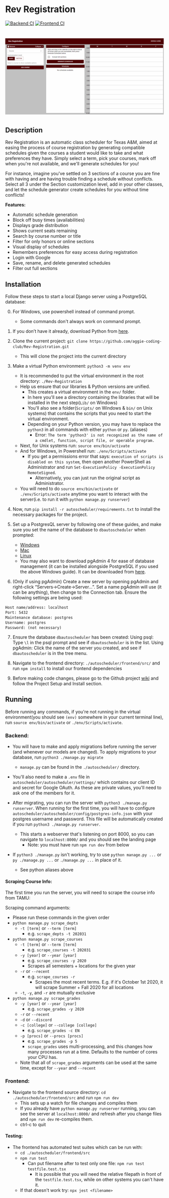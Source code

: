 # Rev Registration

[![Backend CI](https://github.com/aggie-coding-club/Automatic-Aggie-Scheduler/workflows/Backend%20CI/badge.svg)](https://github.com/aggie-coding-club/rev-registration/actions?query=branch%3Amaster+workflow%3A%22Backend+CI%22)
[![Frontend CI](https://github.com/aggie-coding-club/Automatic-Aggie-Scheduler/workflows/Frontend%20CI/badge.svg)](https://github.com/aggie-coding-club/rev-registration/actions?query=branch%3Amaster+workflow%3A%22Frontend+CI%22)

# ![project-demo](./assets/project-demo.gif)

## Description

Rev Registration is an automatic class scheduler for Texas A&M, aimed at easing the process
of course registration by generating compatible schedules given the courses a student would
like to take and what preferences they have. Simply select a term, pick your courses, mark off when
you're not available, and we'll generate schedules for you!

For instance, imagine you've settled on 3 sections of a course you are fine with having and are having
trouble finding a schedule without conflicts. Select all 3 under the Section customization level,
add in your other classes, and let the schedule generator create schedules for you without time conflicts!

**Features:**

- Automatic schedule generation
- Block off busy times (availabilities)
- Displays grade distribution
- Shows current seats remaining
- Search by course number or title
- Filter for only honors or online sections
- Visual display of schedules
- Remembers preferences for easy access during registration
- Login with Google
- Save, rename, and delete generated schedules
- Filter out full sections

## Installation

Follow these steps to start a local Django server using a PostgreSQL database:

0) For Windows, use powershell instead of command prompt.
    - Some commands don't always work on command prompt.
1) If you don’t have it already, download Python from [here](https://www.python.org/downloads/).
2) Clone the current project: `git clone https://github.com/aggie-coding-club/Rev-Registration.git`
    - This will clone the project into the current directory
3) Make a virtual Python environment: `python3 -m venv env`
    - It is recommended to put the virtual environment in the root directory: `./Rev-Registration`
    - Help us ensure that our libraries & Python versions are unified.
        - This creates a virtual environment in the `env/` folder.
        - In here you'll see a directory containing the libraries that will be installed in the next step(`Lib/` on Windows)
        - You'll also see a folder(`Scripts/` on Windows & `bin/` on Unix systems) that contains the scripts that you need to start the virtual environment.
        - Depending on your Python version, you may have to replace the `python3` in all commands with either `python` or `py`. (aliases)
            - Error: `The term 'python3' is not recognized as the name of a cmdlet, function, script file, or operable program.`
    - Next, for Unix systems run: `source env/bin/activate`
    - And for Windows, in Powershell run: `./env/Scripts/activate`
        - If you get a permissions error that says: `execution of scripts is disabled on this system`, then open another PowerShell as Administrator and run `Set-ExecutionPolicy -ExecutionPolicy RemoteSigned`.
            - Alternatively, you can just run the original script as Administrator.
    - You will need to do `source env/bin/activate` or `./env/Scripts/activate` anytime you want to interact with the server(i.e. to run it with `python manage.py runserver`)
4) Now, run `pip install -r autoscheduler/requirements.txt` to install the necessary packages for the project.
5) Set up a PostgresQL server by following one of these guides, and make sure you set the name of the database to `dbautoscheduler` when prompted:
    - [Windows](http://www.postgresqltutorial.com/install-postgresql/)
    - [Mac](https://github.com/aggie-coding-club/Automatic-Aggie-Scheduler/wiki/Setup-Postgres-PGAdmin-on-MacOs)
    - [Linux](https://www.techrepublic.com/blog/diy-it-guy/diy-a-postgresql-database-server-setup-anyone-can-handle/)
    - You may also want to download pgAdmin 4 for ease of database management (it can be installed alongside PostgreSQL if you used the above Windows guide). It can be downloaded from [here](https://www.pgadmin.org/download/).

6) (Only if using pgAdmin) Create a new server by opening pgAdmin and right-click “Servers->Create->Server…”. Set a name pgAdmin will use (it can be anything), then change to the Connection tab. Ensure the following settings are being used:

```text
Host name/address: localhost
Port: 5432
Maintenance database: postgres
Username: postgres
Password: (not necessary)
```

7) Ensure the database `dbautoscheduler` has been created:
Using psql: Type `\l` in the psql prompt and see if `dbautoscheduler` is in the list.
Using pgAdmin: Click the name of the server you created, and see if `dbautoscheduler` is in the tree menu.

8) Navigate to the frontend directory: `./autoscheduler/frontend/src/` and run `npm install` to install our frontend dependencies
    
9) Before making code changes, please go to the Github project [wiki](https://github.com/aggie-coding-club/Rev-Registration/wiki) and follow the Project Setup and Install section.

## Running

Before running any commands, if you're not running in the virtual environment(you should see `(env)` somewhere in your current terminal line), run `source env/bin/activate` or `./env/Scripts/activate`.

### Backend:
- You will have to make and apply migrations before running the server (and whenever our models are changed). To apply migrations to your database, run `python3 ./manage.py migrate`
    - `manage.py` can be found in the `./autoscheduler/` directory.
    
- You'll also need to make a `.env` file in `autoscheduler/autoscheduler/settings/` which contains our client ID and secret for Google OAuth. As these are private values, you'll need to ask one of the members for it.

- After migrating, you can run the server with `python3 ./manage.py runserver`. When running for the first time, you will have to configure `autoscheduler/autoscheduler/config/postgres-info.json` with your postgres username and password. This file will be automatically created if you run `python3 ./manage.py runserver`.
     - This starts a webserver that's listening on port 8000, so you can navigate to `localhost:8000/` and you should see the landing page
          - Note: you must have run `npm run dev` from below

- If `python3 ./manage.py` isn't working, try to use `python manage.py ...` or `py ./manage.py ...` or `./manage.py ...` in place of it.
    - See python aliases above

#### Scraping Course Info:
The first time you run the server, you will need to scrape the course info from TAMU:

Scraping command arguments:
- Please run these commands in the given order
- `python manage.py scrape_depts`
  - `-t [term]` or `--term [term]`
    - e.g. `scrape_depts -t 202031`
- `python manage.py scrape_courses`
  - `-t [term]` or `--term [term]`
    - e.g. `scrape_courses -t 202031`
  - `-y [year]` or `--year [year]`
    - e.g. `scrape_courses -y 2020`
    - Scrapes all semesters + locations for the given year
  - `-r` or `--recent`
    - e.g. `scrape_courses -r`
      - Scrapes the most recent terms. E.g. if it's October 1st 2020, it will scrape Summer + Fall 2020 for all locations
  - `-t`, `-y`, and `-r` are mutually exclusive
- `python manage.py scrape_grades`
  - `-y [year]` or `--year [year]`
    - e.g. `scrape_grades -y 2020`
  - `-r` or `--recent`
  - `-d` or `--discord`
  - `-c [college]` or `--college [college]`
    - e.g. `scrape_grades -c EN`
  - `-p [procs]` or `--procs [procs]`
    - e.g. `scrape_grades -p 5`
    - `scrape_grades` uses multi-processing, and this changes how many processes run at a time. Defaults to the number of cores your CPU has.
  - Note that all of `scrape_grades` arguments can be used at the same time, except for `--year` and `--recent`

### Frontend:
- Navigate to the frontend source directory: `cd ./autoscheduler/frontend/src` and run `npm run dev`
    - This sets up a watch for file changes and compiles them
    - If you already have `python manage.py runserver` running, you can see the server at `localhost:8000/` and refresh after you change files and `npm run dev` re-compiles them.
    - ctrl-c to quit

#### Testing:

- The frontend has automated test suites which can be run with:
    - `cd ./autoscheduler/frontend/src`
    - `npm run test`
        - Can put filename after to test only one file: `npm run test testfile.test.tsx`
            - It is possible that you will need the relative filepath in front of the `testfile.test.tsx`, while on other systems you can't have it.
    - If that doesn't work try: `npx jest <filename>`
